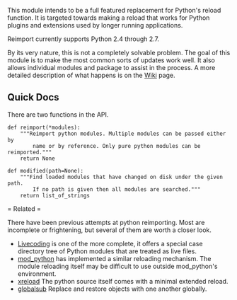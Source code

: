 This module intends to be a full featured replacement for Python's reload function. It is targeted towards making a reload that works for Python plugins and extensions used by longer running applications. 

Reimport currently supports Python 2.4 through 2.7.

By its very nature, this is not a completely solvable problem. The goal of this module is to make the most common sorts of updates work well. It also allows individual modules and package to assist in the process. A more detailed description of what happens is on the [Wiki](../wiki) page.

## Quick Docs

There are two functions in the API.

    def reimport(*modules):
        """Reimport python modules. Multiple modules can be passed either by
            name or by reference. Only pure python modules can be reimported."""
        return None
    
    def modified(path=None):
        """Find loaded modules that have changed on disk under the given path.
            If no path is given then all modules are searched."""
        return list_of_strings 


= Related =

There have been previous attempts at python reimporting. Most are incomplete or frightening, but several of them are worth a closer look.

  * [Livecoding](http://code.google.com/p/livecoding) is one of the more complete, it offers a special case directory tree of Python modules that are treated as live files.
  * [mod_python](http://www.modpython.org) has implemented a similar reloading mechanism. The module reloading itself may be difficult to use outside mod_python's environment.
  * [xreload](http://svn.python.org/projects/sandbox/trunk/xreload) The python source itself comes with a minimal extended reload.
  * [globalsub](http://packages.python.org/globalsub) Replace and restore objects with one another globally.
